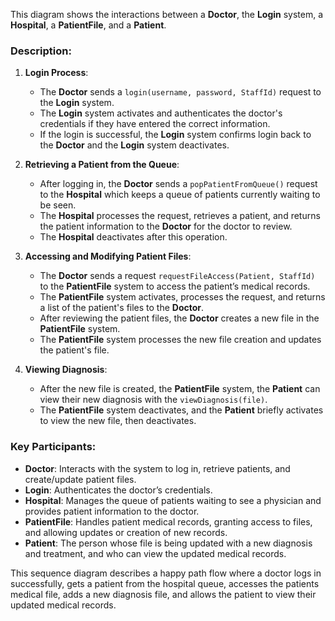 This diagram shows the interactions between a **Doctor**, the **Login** system, a **Hospital**, a **PatientFile**, and a **Patient**.

### Description:

1. **Login Process**:
   - The **Doctor** sends a `login(username, password, StaffId)` request to the **Login** system.
   - The **Login** system activates and authenticates the doctor's credentials if they have entered the correct information.
   - If the login is successful, the **Login** system confirms login back to the **Doctor** and the **Login** system deactivates.

2. **Retrieving a Patient from the Queue**:
   - After logging in, the **Doctor** sends a `popPatientFromQueue()` request to the **Hospital** which keeps a queue of patients currently waiting to be seen.
   - The **Hospital** processes the request, retrieves a patient, and returns the patient information to the **Doctor** for the doctor to review.
   - The **Hospital** deactivates after this operation.

3. **Accessing and Modifying Patient Files**:
   - The **Doctor** sends a request `requestFileAccess(Patient, StaffId)` to the **PatientFile** system to access the patient’s medical records.
   - The **PatientFile** system activates, processes the request, and returns a list of the patient's files to the **Doctor**.
   - After reviewing the patient files, the **Doctor** creates a new file in the **PatientFile** system.
   - The **PatientFile** system processes the new file creation and updates the patient's file.

4. **Viewing Diagnosis**:
   - After the new file is created, the **PatientFile** system, the **Patient** can  view their new diagnosis with the `viewDiagnosis(file)`. 
   - The **PatientFile** system deactivates, and the **Patient** briefly activates to view the new file, then deactivates.

### Key Participants:
- **Doctor**: Interacts with the system to log in, retrieve patients, and create/update patient files.
- **Login**: Authenticates the doctor’s credentials.
- **Hospital**: Manages the queue of patients waiting to see a physician and provides patient information to the doctor.
- **PatientFile**: Handles patient medical records, granting access to files, and allowing updates or creation of new records.
- **Patient**: The person whose file is being updated with a new diagnosis and treatment, and who can view the updated medical records.

This sequence diagram describes a happy path flow where a doctor logs in successfully, gets a patient from the hospital queue, accesses the patients medical file, adds a new diagnosis file, and allows the patient to view their updated medical records.
